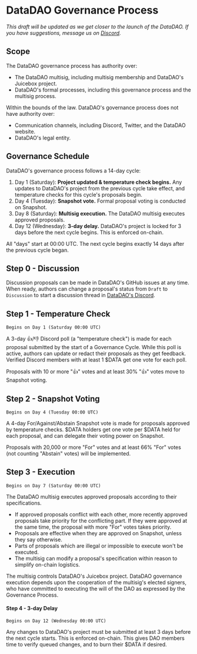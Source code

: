 # DataDAO Governance Process

*This draft will be updated as we get closer to the launch of the DataDAO. If you have suggestions, message us on [Discord](https://discord.gg/6SCaPXsA5M).*

## Scope

The DataDAO governance process has authority over:

- The DataDAO multisig, including multisig membership and DataDAO's Juicebox project.
- DataDAO's formal processes, including this governance process and the multisig process.

Within the bounds of the law. DataDAO's governance process does not have authority over:

- Communication channels, including Discord, Twitter, and the DataDAO website.
- DataDAO's legal entity.

## Governance Schedule

DataDAO's governance process follows a 14-day cycle:

1. Day 1 (Saturday): **Project updated & temperature check begins.** Any updates to DataDAO's project from the previous cycle take effect, and temperature checks for this cycle's proposals begin. 
2. Day 4 (Tuesday): **Snapshot vote.** Formal proposal voting is conducted on Snapshot.
3. Day 8 (Saturday): **Multisig execution.** The DataDAO multisig executes approved proposals.
4. Day 12 (Wednesday):  **3-day delay.** DataDAO's project is locked for 3 days before the next cycle begins. This is enforced on-chain.

All "days" start at 00:00 UTC. The next cycle begins exactly 14 days after the previous cycle began.

## Step 0 - Discussion

Discussion proposals can be made in DataDAO's GitHub issues at any time. When ready, authors can change a proposal's status from `Draft` to `Discussion` to start a discussion thread in [DataDAO's Discord](https://discord.gg/6SCaPXsA5M).

## Step 1 - Temperature Check

`Begins on Day 1 (Saturday 00:00 UTC)`

A 3-day 👍/👎 Discord poll (a "temperature check") is made for each proposal submitted by the start of a Governance Cycle. While this poll is active, authors can update or redact their proposals as they get feedback. Verified Discord members with at least 1 $DATA get one vote for each poll.

Proposals with 10 or more "👍" votes and at least 30% "👍" votes move to Snapshot voting.

## Step 2 - Snapshot Voting

`Begins on Day 4 (Tuesday 00:00 UTC)`

A 4-day For/Against/Abstain Snapshot vote is made for proposals approved by temperature checks. $DATA holders get one vote per $DATA held for each proposal, and can delegate their voting power on Snapshot.

Proposals with 20,000 or more "For" votes and at least 66% "For" votes (not counting "Abstain" votes) will be implemented.

## Step 3 - Execution

`Begins on Day 7 (Saturday 00:00 UTC)`

The DataDAO multisig executes approved proposals according to their specifications.

- If approved proposals conflict with each other, more recently approved proposals take priority for the conflicting part. If they were approved at the same time, the proposal with more "For" votes takes priority.
- Proposals are effective when they are approved on Snapshot, unless they say otherwise.
- Parts of proposals which are illegal or impossible to execute won't be executed.
- The multisig can modify a proposal's specification within reason to simplify on-chain logistics.

The multisig controls DataDAO's Juicebox project. DataDAO governance execution depends upon the cooperation of the multisig's elected signers, who have committed to executing the will of the DAO as expressed by the Governance Process.

#### Step 4 - 3-day Delay

`Begins on Day 12 (Wednesday 00:00 UTC)`

Any changes to DataDAO's project must be submitted at least 3 days before the next cycle starts. This is enforced on-chain. This gives DAO members time to verify queued changes, and to burn their $DATA if desired.

